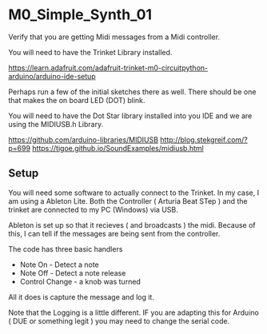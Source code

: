 # M0_Simple_Synth_01

Verify that you are getting Midi messages from a Midi controller.

You will need to have the Trinket Library installed.

https://learn.adafruit.com/adafruit-trinket-m0-circuitpython-arduino/arduino-ide-setup

Perhaps run a few of the initial sketches there as well.  There should be one that makes the on board LED (DOT) blink.

You will need to have the Dot Star library installed into you IDE and we are using the
MIDIUSB.h Library.

https://github.com/arduino-libraries/MIDIUSB
http://blog.stekgreif.com/?p=699
https://tigoe.github.io/SoundExamples/midiusb.html

## Setup

You will need some software to actually connect to the Trinket.  In my case, I am using a Ableton Lite.  Both the Controller ( Arturia Beat STep ) and the trinket are connected to my PC (Windows) via USB.

Ableton is set up so that it recieves ( and broadcasts ) the midi.  Because of this, I can tell if the messages are being sent from the controller.

The code has three basic handlers

- Note On - Detect a note
- Note Off - Detect a note release
- Control Change - a knob was turned

All it does is capture the message and log it.

Note that the Logging is a little different.  IF you are adapting this for Arduino ( DUE or something legit ) you may need to change the serial code.



